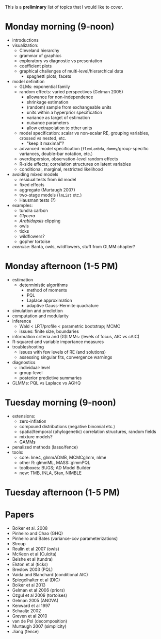 This is a **preliminary** list of topics that I would like to cover.

Monday morning (9-noon)
=======================

* introductions
* visualization: 
    * Cleveland hierarchy
	* grammar of graphics
    * exploratory vs diagnostic vs presentation
    * coefficient plots
    * graphical challenges of multi-level/hierarchical data	
	     * spaghetti plots; facets
* model definition
    * GLMs: exponential family
    * random effects: varied perspectives (Gelman 2005)
	     * allowance for non-independence
	     * shrinkage estimation
		 * (random) sample from exchangeable units
		 * units within a hyperprior specification
		 * variance as target of estimation
		 * nuisance parameters
		 * allow extrapolation to other units
	* model specification: scalar vs non-scalar RE, grouping variables, crossed vs nested, etc.
	     * "keep it maximal"? 
	* advanced model specification (`flexLambda`, `dummy`/group-specific variances, double-bar notation, etc.)
	* overdispersion, observation-level random effects
	* R-side effects; correlation structures on latent variables
	* conditional, marginal, restricted likelihood
* avoiding mixed models
    * residual tests from iid model
	* fixed effects
	* aggregate (Murtaugh 2007)
    * two-stage models (`lmList` etc.)
	* Hausman tests (?)
* examples:
    * tundra carbon
	* *Glycera*
	* *Arabidopsis* clipping
	* owls
	* ticks
	* wildflowers?
	* gopher tortoise
* *exercise*: Banta, owls, wildflowers, stuff from GLMM chapter?
	
Monday afternoon (1-5 PM)
==========================

* estimation
    * deterministic algorithms
        * method of moments
		* PQL
		* Laplace approximation
		* adaptive Gauss-Hermite quadrature
* simulation and prediction	
* computation and modularity
* inference
    * Wald < LRT/profile < parametric bootstrap; MCMC
	* issues: finite size, boundaries
* information criteria and (G)LMMs: (levels of focus, AIC vs cAIC)
* R-squared and variable importance measures
* troubleshooting
    * issues with few levels of RE (and solutions)
	* assessing singular fits, convergence warnings
* diagnostics
    * individual-level
    * group-level
	* posterior predictive summaries
* GLMMs: PQL vs Laplace vs AGHQ
	
Tuesday morning (9-noon)
==========================
* extensions:
    * zero-inflation
	* compound distributions (negative binomial etc.)
	* spatial/temporal (phylogenetic) correlation structures, random fields
	* mixture models?
	* GAMMs
* penalized methods (lasso/fence)
* tools:
    * core: lme4, glmmADMB, MCMCglmm, nlme
	* other R: glmmML, MASS::glmmPQL
	* toolboxes: BUGS; AD Model Builder
	* new: TMB, INLA, Stan, NIMBLE

Tuesday afternoon (1-5 PM)
==========================

Papers
===========

* Bolker et al. 2008
* Pinheiro and Chao (GHQ)
* Pinheiro and Bates (variance-cov parameterizations)
* Stroup
* Roulin et al 2007 (owls)
* McKeon et al (Culcita)
* Belshe et al (tundra)
* Elston et al (ticks)
* Breslow 2003 (PQL)
* Vaida and Blanchard (conditional AIC)
* Spiegelhalter et al (DIC)
* Bolker et al 2013
* Gelman et al 2006 (priors)
* Ozgul et al 2009 (tortoises)
* Gelman 2005 (ANOVA)
* Kenward et al 1997
* Schaalje 2002
* Greven et al 2010
* van de Pol (decomposition)
* Murtaugh 2007 (simplicity)
* Jiang (fence)
